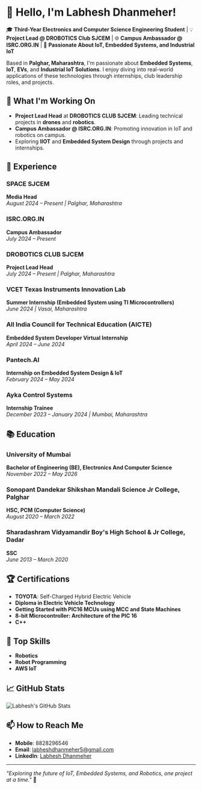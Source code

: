 # 👋 Hello, I'm Labhesh Dhanmeher!

🎓 **Third-Year Electronics and Computer Science Engineering Student** | 💡 **Project Lead @ DROBOTICS Club SJCEM** | 🌐 **Campus Ambassador @ ISRC.ORG.IN** | 🤖 **Passionate About IoT, Embedded Systems, and Industrial IoT**

Based in **Palghar, Maharashtra**, I'm passionate about **Embedded Systems**, **IoT**, **EVs**, and **Industrial IoT Solutions**. I enjoy diving into real-world applications of these technologies through internships, club leadership roles, and projects.

## 🔭 What I'm Working On

- **Project Lead Head** at **DROBOTICS CLUB SJCEM**: Leading technical projects in **drones** and **robotics**.
- **Campus Ambassador @ ISRC.ORG.IN**: Promoting innovation in IoT and robotics on campus.
- Exploring **IIOT** and **Embedded System Design** through projects and internships.

## 💼 Experience

### **SPACE SJCEM**  
**Media Head**  
_August 2024 – Present | Palghar, Maharashtra_

### **ISRC.ORG.IN**  
**Campus Ambassador**  
_July 2024 – Present_

### **DROBOTICS CLUB SJCEM**  
**Project Lead Head**  
_July 2024 – Present | Palghar, Maharashtra_

### **VCET Texas Instruments Innovation Lab**  
**Summer Internship (Embedded System using TI Microcontrollers)**  
_June 2024 | Vasai, Maharashtra_

### **All India Council for Technical Education (AICTE)**  
**Embedded System Developer Virtual Internship**  
_April 2024 – June 2024_

### **Pantech.AI**  
**Internship on Embedded System Design & IoT**  
_February 2024 – May 2024_

### **Ayka Control Systems**  
**Internship Trainee**  
_December 2023 – January 2024 | Mumbai, Maharashtra_

## 📚 Education

### **University of Mumbai**  
**Bachelor of Engineering (BE), Electronics And Computer Science**  
_November 2022 – May 2026_

### **Sonopant Dandekar Shikshan Mandali Science Jr College, Palghar**  
**HSC, PCM (Computer Science)**  
_August 2020 – March 2022_

### **Sharadashram Vidyamandir Boy's High School & Jr College, Dadar**  
**SSC**  
_June 2013 – March 2020_

## 🏆 Certifications

- **TOYOTA**: Self-Charged Hybrid Electric Vehicle
- **Diploma in Electric Vehicle Technology**
- **Getting Started with PIC16 MCUs using MCC and State Machines**
- **8-bit Microcontroller: Architecture of the PIC 16**
- **C++**

## 🔧 Top Skills

- **Robotics**
- **Robot Programming**
- **AWS IoT**

## 📈 GitHub Stats

![Labhesh's GitHub Stats](https://github-readme-stats.vercel.app/api?username=your-username&show_icons=true&theme=radical)

## 📫 How to Reach Me

- **Mobile**: 8828296546
- **Email**: labheshdhanmeher5@gmail.com
- **LinkedIn**: [Labhesh Dhanmeher](https://www.linkedin.com/in/labheshdhanmeher)

---

_"Exploring the future of IoT, Embedded Systems, and Robotics, one project at a time."_ 🚀
